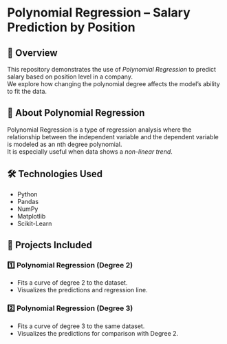 # Polynomial Regression – Salary Prediction by Position

## 📌 Overview
This repository demonstrates the use of *Polynomial Regression* to predict salary based on position level in a company.  
We explore how changing the polynomial degree affects the model’s ability to fit the data.

## 📖 About Polynomial Regression
Polynomial Regression is a type of regression analysis where the relationship between the independent variable and the dependent variable is modeled as an nth degree polynomial.  
It is especially useful when data shows a *non-linear trend*.

## 🛠 Technologies Used
- Python 
- Pandas
- NumPy
- Matplotlib
- Scikit-Learn

## 📂 Projects Included
### 1️⃣ Polynomial Regression (Degree 2)
- Fits a curve of degree 2 to the dataset.
- Visualizes the predictions and regression line.

### 2️⃣ Polynomial Regression (Degree 3)
- Fits a curve of degree 3 to the same dataset.
- Visualizes the predictions for comparison with Degree 2.
